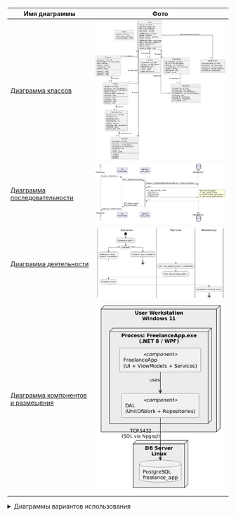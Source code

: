 | Имя диаграммы                                                                                                                                                                                                                                                                                                                                                                                                                                                                                                                                                                                                                                                                                                                                                                                                                                                                                                                                                                                                                                                                                                                                                                                                                                                                                                                                                           | Фото                                                                                       |
| ----------------------------------------------------------------------------------------------------------------------------------------------------------------------------------------------------------------------------------------------------------------------------------------------------------------------------------------------------------------------------------------------------------------------------------------------------------------------------------------------------------------------------------------------------------------------------------------------------------------------------------------------------------------------------------------------------------------------------------------------------------------------------------------------------------------------------------------------------------------------------------------------------------------------------------------------------------------------------------------------------------------------------------------------------------------------------------------------------------------------------------------------------------------------------------------------------------------------------------------------------------------------------------------------------------------------------------------------------------------------- | ------------------------------------------------------------------------------------------ |
| [Диаграмма классов](https://www.plantuml.com/plantuml/uml/hLPVRrir57_Ffx3wGajXh7j2FA1DI4Xe4an3Y0U48kVw9F7cQr_PlkaAchGMA9E6L8aFm0Ell8I9YAfXdTHFO7y5FWd7litrJUAKHT2gIdtEx_pv_SwnbRl6KcthKlJ6d04fk2u4zCnZBYkgQKaAGOsvPwtcWzh29uMId_DlWDpkG0INO8yg84hRiUhrtYBluWznlxgf-ztDtRa_zI-8ky3Z1NwWPUgFyVT5nFLY1V9G2J3asnuX-vprDPx81uHBIwv-Ut3_QXximTYNj0oU2TN5cEhMN6a-uG96OD3vo2Wvw3tjNQV-me1EgMiyhQMk47UeD4D7IBjxSEVzlKNk5lpn_RzFVuvzDa6Ot6Rw6NATjPUSiIo14KW6UjbMZPL4R5qELZrGKYvM580HDrPJovNiCsf3VijBmD6MLTkfae9ZJdIi-KEe7A4L2uBcnUwTTmxshjkm2ks38miK3JWkjDPLA8AQgo5glhiNkb6S9SKVQFK82fj4hnh3ckxeAcfZ5LPTbZdEhC5ORiMAOjYuhSsoZO4fDA-21e4UFB5HT62SjYkn851ee3OrdZWjcHW8i3bwdsdMtIWLZXbgNTQ9sKAR5ZNK08BAOgC4URx8OVF06L0MfetsuDwIU2Z29rk9SQy9MTQaZuaokdG5oocLNOmDOlrFwknVDz1VB5lOdyJn8Kmu7AQ9wtY-aLgQuv90BP3MTgpo4s-B5BpY8Er6KA7A4lrftTD5vl8Drhyx_kwCEnTPQJjKWgjqarjBXdrj84_fpI_elddCXJ3NYA--3YPuKe569OhroNoaoafGB9Y6KonCMtSONZFM7npTD9LICK2LDupkFpnEYTENL4kSOc9qs1YsuBD5krd58YXfso1BC8QEe4E06rEZOjIktZ2S6DTWCXvk-kXGOW8CNGEbH2B-gR9yo8juSHDxsR7c930W6VpRJG8-oMAsUQlZjLcd-pHzu_d5dxXNxj8_TpFyFFTdqTwBbSZEmGuUoSxjMxVUtY6Br9ZA7xjBzwVxmqtTp9-G3xFuvXL1DAR_7l-UkR_St9zjZcWVBGnvZRqylm6Q9jsWBszk9ZqB0VuoVA73W1b-plnfFYGjDKOW6lkV8U_fnXBBkn1fdxZN63R5WkVuFvRpFxqNcvtxx_oFRhemOiPMtKxIWoGYpXS5dxfN_ioVNCqn87eoyFHoDr5J_yp_uCxTopOg0JR9Zs6N_ZIk10OsmlfZVnPJ9EbNYYV1C45aZi5Hv2bn5p7sBaXMb-8V) | ![Диаграмма классов](assets/диаграмма%20классов.png)                                       |
| [Диаграмма последовательности](https://www.plantuml.com/plantuml/uml/RLBBRjD05DtFLrnbbI2QqBAp13If7M4fa58dObF96iOtOKGoOyOJiq184KXiYeJ47lK3s5H0UO1Qf7x1-8-uZaqVfCeYetEFvppcRcUM6xkOpo32vmjK0hj2O6f3bKkBZ0kh3VGDuepJpB2Ks5B8b2iBZN6uhvfzevL5bRGQm3COXrSf4PfS2YHUbejuaQ6fU3NE4cxv4vuXDFmUaNPrPgS6eqU3YkRt6BjGXusx9E21--YEt3TtLBmkti7P9tTOBDqFTrAyBu6ptsmSbinQmeFTOJI2ZbmboZelPVAgmrSXotWovnRFxR3wGD-JjWTHC0XsHd03-dl31w2qbHCfk9LQPV3uVh0NW4pW3jo3xaEVZh51WJ97KsBCxy76PHz6l_Z__ftkO01bAt7bAAvSDlSLG8fceisSPZAvIS0L-N_OvBmSGbgCA0X6JfzQ1k0-K2Tlg1Dg1zmV-ZijthfZzvN0PN7W4MMpNQaBWrH3h4s2fjcYmLORVCe-2gv9JkFRRQZkTL_eTrmimPffl6B5OePSBLA6AW52SAq7_UoYXlf5jsvjmh0KXyf9GhjGLG46vpf7ofRWsdEDm_A6I_lfWJjqf-uNxSVtUZ_S2G6VYmFt4qgich5jSaTRp_u2)                                                                                                                                                                                                                                                                                                                                                                                                                                                                                                                                                                                                                                      | ![Диаграмма последовательности](assets/диаграмма%20последовательности.png)                 |
| [Диаграмма деятельности](https://www.plantuml.com/plantuml/uml/TP51IiD068NtSuhPjG6f-sPXY-2gu0M4Kfef7MZJaamBmYpI2hgeApUwKaGFC0PBQpNn2c-ku4dy9qQ9e8kG3FE-z_xtfnMhNgHcun5lzvMSItLw70KYEfAXZ8TCune6EteszW9Rx3GhzAo9EviWHuerlRTsQIyvVHWy8QV3cS_aWDVnO1Tq8Y6nhyWFFAw68gIBPnYFSTx43JPumnhPjma1CCx2Bav2kYpZOVZ7-HNlJyRJaL0Yy8dMk2VA0MloCDeP7hOx7JwBHTITJOEU4js9grDlD1fxjH-uvlc_jRseFvJpYhWG_D6UADn-pOYq7Dar9iKAgS-P6CM2-cMqbwLNofVOsSIkodvu9o3X-mLNxUuYOpMPCX46Si0q7crIxCqW8umMhTa_wQcB8zKABzLnM67N8Z_wmUmJ)                                                                                                                                                                                                                                                                                                                                                                                                                                                                                                                                                                                                                                                                                                                                                                                                                                                                    | ![Диаграмма деятельности](assets/диаграмма%20деятельности.png)                             |
| [Диаграмма компонентов и размещения](https://www.plantuml.com/plantuml/uml/fP7DQbD15CVtzoaETQ5HhDGFa512yz5YeRRHj6PXHAQvft78PEOwCxTja4Ai84WN0PVknAMRM0q6chZe4ynz1P_4CpScNW9kT6OpC-VyVtFE-QyPoxIDEmAAGcpA7Od1LRZ-Zukau3wu7sxilhYHcxXHqgFRkHku2Ur1qWVtpOte-fK20pUcFSX31IEXkXsK5cv0MNKY9UdyFtMODfSHqwm3WakqtGX1QVj2PGBDsJyrsnK86fkMoPR0J8fK8SAh0A34cksMLh4Coqee3LVMotxxYD8Xwkdhlg2qu2IWmc_E5xXFxhkxICx0Tqp7iHicxzmm7Ku_anYalotj6THGLxfDlbYkP4FMkGpLaO6LbILW9XjBQvlAgberqPWyR6X4mMGJYr6qZCVOaDUMjzTtuJxSWdfr8vSoV7OgdgwdMH49zZR9XoSSZnuIMnYwr50VSleWzypBi-cmkZgVPA7m1rafRdcIv7Rdm9TCaCSOASEjqZm5pPT7KdhcOP5vugSwRRHIIej1tP1RNCR7Iwcwz40PE-ieP9RjC-EdGgyjZRL7LCl1hEZdB8f-gmYxwDPxDqdU9AT9prlaJN93I5wxywHFtesoVcMdGE-5j8SyN7wE3PhBYqNmH_Bzr0s9TFPNf2Uaf1A1TilLdxstz-xUkKs3f1RWa3FOZbhcfSW5mHhACEw8u1S0)                                                                                                                                                                                                                                                                                                                                                                                                                                                                                                                                                                        | ![Диаграмма компонентов и размещения](assets/Диаграмма%20компонентов%20+%20размещения.png) |

<details>
  <summary>Диаграммы вариантов использования</summary>

| Имя диаграммы                                                                                                                                                                                                                                                                                                                                                                                                                                                                                                                                                                                                                                                                                               | Фото                                                                             |
| ----------------------------------------------------------------------------------------------------------------------------------------------------------------------------------------------------------------------------------------------------------------------------------------------------------------------------------------------------------------------------------------------------------------------------------------------------------------------------------------------------------------------------------------------------------------------------------------------------------------------------------------------------------------------------------------------------------- | -------------------------------------------------------------------------------- |
| [Заказчик](https://www.plantuml.com/plantuml/uml/jLHDIm9X4Bw_l-A58FIWuCb827z85odx03FH5SBJQaQ7eZe4dSh2Fx0kRRxkhhj_OUOVzSnxMp1POZq8CyxppFFCCEys1qwhxmolEgfrubptDRsHHo5-IxudGw5k3VH8gP6kz2_FBvpAaIxHd59s0V4fee3MW0N7NSG6b3K_K8nCMYp8e1hmX1AAowf4x-Jnc2SW9xGI282fP3m5DEBdigvsscTEzVyg-b3lxzNgjKRxncbtJn4Vr1kGdg7wJHx47y7x0I_2Fmk-XUImLxYWB6pBhkpGo4EUe1QJAIjuV1L75cl4PnQNzPcdvL-h-0GAgx18Ora-URiKd5kvQBTJlR3BTs3vMPPCLvG8LBuenHXZm4CG9KeHHz8AvC2sNK7FFfP2vlgG5vCvYWJv4lVeRtR0Jndzd8utgjip7lRi8S_00djh5wM0aybGZyKdkp8h8XVnr38C9Nasjq4nl-ycGdpIVW40)                                                                                                                                                              | ![Заказчик](assets/диаграммы%20вариантов%20использования/заказчик.png)           |
| [Исполнитель](https://www.plantuml.com/plantuml/uml/jPN1Ji9048RlVOfDJ0mS8E64aSJm85o8W9fWCL2YHn3KWoGOuy6BUE05biPARSlo2hDlvB_Rs1XThAJXjZkTcU__frEezfnwr-cVjwtwiTFfCdgMGrgJe91MvCjhyYYK4rRliPPbjLYXUtPowXIEM8xcj9O3ukGYrLF9vDLi7HEu1oZb596VjwmSlIBcet7m8qEGcsV5HkVIBcxJaXso_RrIkLHfNZbDku7pGRa2p0mPfWvBudAAM40-Gv2pxpqXeDriEH2GejC81VLHtYSJIvW6cmabkyqXSb2lNf2Se5RWleGCLzkB7SCjH_0ExN42lty1UhhS5BSFSY1lKEGQFOAHtQ7QCmphZpN3sOUp5Qn4k2cd2po18QqaqaltGbmDIaC_LCwN13b6RYYdQQkNZZ7hZ_Ve3VZuxRoZBaHa8KUxGbeRPmwx0-WOenYjIK21_ePtuFf9UVpL3PMA3aw4YTpYxgTDmI1x8tIk1lqF83OpEqwzMhr1G_GMQhTgTlmnuZn2bBFanqPGOCPc7_GCpwEuJxnY2JIGemIwdLGpgueZ_Xm-0G00)                                                                   | ![Исполнитель](assets/диаграммы%20вариантов%20использования/исполнитель.png)     |
| [Модератор](https://www.plantuml.com/plantuml/uml/ZLBBIiD05DtFLrmGH1SjT5MnKFeXRiR9Q8FfH6Oc-5YrgQWWABWMz1EYDAMsjlx2lN_aRHf351VkxdcSmncOdlFI-cGGYKWVUV0nsF2uxo48hLO-Z8qGKldO0ZxX2YUOqn0pId55Gv0E1a8aJYlfDEpW2oiZ6k47godxSbpY3FC3WrFCSC7vrzrrwB8le_XGrfBFx5xXMz4-numJdmMJuvpIjSBC33OaNN7fWgNteingfwLLVV6hRiOprWEg4JmiutjErumtMIVDYGelwaiUwOvVcT5DjIB72OtBQyfQKKWFh2xPDwGntJ9EcL_G_O_QbX03Q3IwrOCBL5jSyj0CuZFJx5P1s8VjhLQxrGcDYf90CzXhTyHtyBz-KGs1PdBwbr-VUss2qjxZap_25m00)                                                                                                                                                                                                                                     | ![Модератор](assets/диаграммы%20вариантов%20использования/модератор.png)         |
| [Администратор](https://www.plantuml.com/plantuml/uml/bPFDRjD058NtynHNGaAmm59NHLH2VH2aoCH36yc98_z8NQO9q4M1WiG2WH0WNg04MpPDdBx2dJVYpDZE3AB4PU6EPtpErpltdXmcgH-dsJWK_Z2DOkAtdFEQAwwvKgTghcPygUQyKJFo4_A3yMWYH9R8ePz8kiSVUSErLc5TgLTF9dpTl769TMcy1Q_m_Bgl0N36YUD_3zKFleIo0kMVVdLXtGC_21p2LtpFGRY2ibAprdLRbWn6gGFxRb2h_oWcaA7Z_mntoJMKPrj6hRrgeTvGroN77aUXTFlvfRa1dhm30BPeTiRdPt-M_0dQdt_TFDSTr_CpdRtedOkX3iBeo25_Wx8q3R7S3TOpzGv_pqaZoLQd5WufIeV7ktDIOVzSvuhNOBp4liBfaamSIYx8_ESQgdFrmf23fxiRXPD2Ex4kJTSB0A-mNjlsw5XpqU86iHowHNxWDRGeISs9ArAl4QhJxiHuHkFfG9vCXH3cbq0F7hU95jjeakUrX_I8xjxPszyxa2Ufd0HuVxX_86pkRgT4mFg4DafzogxiR8hAcoI9xUZ92-Mpr6i_t0omqoKl7XqTzyZRVX5KrhcxD5q3YiEmcm7XIdhNmuUcbTyiFCHhDWv_0m00) | ![Администратор](assets/диаграммы%20вариантов%20использования/администратор.png) |

</details>
